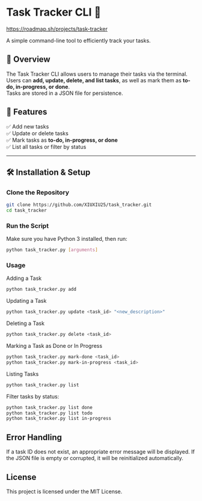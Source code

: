 # Task Tracker CLI 🚀  
https://roadmap.sh/projects/task-tracker

A simple command-line tool to efficiently track your tasks.

## 📖 Overview  
The Task Tracker CLI allows users to manage their tasks via the terminal.  
Users can **add, update, delete, and list tasks**, as well as mark them as **to-do, in-progress, or done**.  
Tasks are stored in a JSON file for persistence.

## 🎯 Features  
✅ Add new tasks  
✅ Update or delete tasks  
✅ Mark tasks as **to-do, in-progress, or done**  
✅ List all tasks or filter by status  

---

## 🛠️ Installation & Setup  

### Clone the Repository  
```sh
git clone https://github.com/XIUXIU25/task_tracker.git
cd task_tracker
```

###  Run the Script
Make sure you have Python 3 installed, then run:
```sh
python task_tracker.py [arguments]
```

### Usage
Adding a Task

```sh
python task_tracker.py add
```

Updating a Task

```sh
python task_tracker.py update <task_id> "<new_description>"
```

Deleting a Task
```sh
python task_tracker.py delete <task_id>
```

Marking a Task as Done or In Progress
```sh
python task_tracker.py mark-done <task_id>
python task_tracker.py mark-in-progress <task_id>
```

Listing Tasks
```sh
python task_tracker.py list
```

Filter tasks by status:
```sh
python task_tracker.py list done
python task_tracker.py list todo
python task_tracker.py list in-progress
```

## Error Handling
If a task ID does not exist, an appropriate error message will be displayed.
If the JSON file is empty or corrupted, it will be reinitialized automatically.

## License
This project is licensed under the MIT License.
